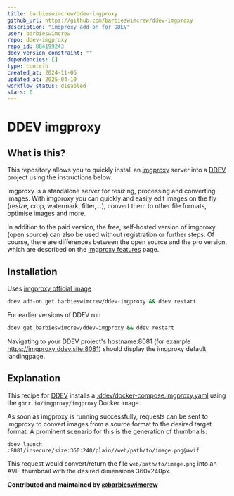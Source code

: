 ```yaml
---
title: barbieswimcrew/ddev-imgproxy
github_url: https://github.com/barbieswimcrew/ddev-imgproxy
description: "imgproxy add-on for DDEV"
user: barbieswimcrew
repo: ddev-imgproxy
repo_id: 884199243
ddev_version_constraint: ""
dependencies: []
type: contrib
created_at: 2024-11-06
updated_at: 2025-04-10
workflow_status: disabled
stars: 0
---
```


# DDEV imgproxy

## What is this?

This repository allows you to quickly install an [imgproxy](https://imgproxy.net/) server into a [DDEV](https://ddev.readthedocs.io) project using the instructions below.

imgproxy is a standalone server for resizing, processing and converting images. With imgproxy you can quickly and easily edit images on the fly (resize, crop, watermark, filter,...), convert them to other file formats, optimise images and more.

In addition to the paid version, the free, self-hosted version of imgproxy (open source) can also be used without registration or further steps. Of course, there are differences between the open source and the pro version, which are described on the [imgproxy features](https://imgproxy.net/features/) page. 

## Installation

Uses [imgproxy official image](https://ghcr.io/imgproxy/imgproxy)


```sh
ddev add-on get barbieswimcrew/ddev-imgproxy && ddev restart
```

For earlier versions of DDEV run

```sh
ddev get barbieswimcrew/ddev-imgproxy && ddev restart
```


Navigating to your DDEV project's hostname:8081 (for example https://imgproxy.ddev.site:8081) should display the imgproxy default landingpage.

## Explanation

This recipe for [DDEV](https://ddev.readthedocs.io) installs a [.ddev/docker-compose.imgproxy.yaml](https://github.com/barbieswimcrew/ddev-imgproxy/blob/main/docker-compose.imgproxy.yaml) using the `ghcr.io/imgproxy/imgproxy` Docker image.

As soon as imgproxy is running successfully, requests can be sent to imgproxy to convert images from a source format to the desired target format. A prominent scenario for this is the generation of thumbnails:

```
ddev launch :8081/insecure/size:360:240/plain//web/path/to/image.png@avif
```

This request would convert/return the file `web/path/to/image.png` into an AVIF thumbnail with the desired dimensions 360x240px.

**Contributed and maintained by [@barbieswimcrew](https://github.com/barbieswimcrew)**
